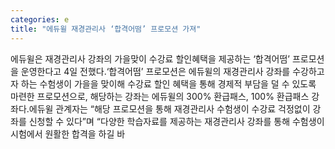 ```yaml
---
categories: e
title: "에듀윌 재경관리사 ‘합격어떰’ 프로모션 가져"
---
```

에듀윌은 재경관리사 강좌의 가을맞이 수강료 할인혜택을 제공하는 ‘합격어떰’ 프로모션을 운영한다고 4일 전했다.‘합격어떰’ 프로모션은 에듀윌의 재경관리사 강좌를 수강하고자 하는 수험생이 가을을 맞이해 수강료 할인 혜택을 통해 경제적 부담을 덜 수 있도록 마련한 프로모션으로, 해당하는 강좌는 에듀윌의 300% 환급패스, 100% 환급패스 강좌다.에듀윌 관계자는 “해당 프로모션을 통해 재경관리사 수험생이 수강료 걱정없이 강좌를 신청할 수 있다”며 “다양한 학습자료를 제공하는 재경관리사 강좌를 통해 수험생이 시험에서 원활한 합격을 하길 바